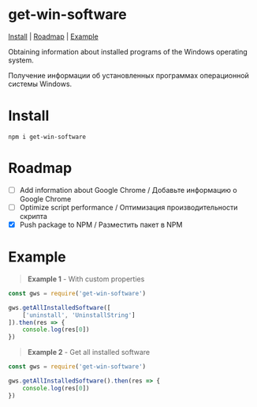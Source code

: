 # get-win-software
[Install](https://github.com/skrike/get-win-software#install) | [Roadmap](https://github.com/skrike/get-win-software#roadmap) | [Example](https://github.com/skrike/get-win-software#example)

Obtaining information about installed programs of the Windows operating system.

Получение информации об установленных программах операционной системы Windows.

# Install
```
npm i get-win-software
```

# Roadmap
- [ ] Add information about Google Chrome / Добавьте информацию о Google Chrome
- [ ] Optimize script performance / Оптимизация производительности скрипта
- [x] Push package to NPM / Разместить пакет в NPM

# Example
> **Example 1** - With custom properties
```javascript
const gws = require('get-win-software')

gws.getAllInstalledSoftware([
    ['uninstall', 'UninstallString']
]).then(res => {
    console.log(res[0])
})
```

> **Example 2** - Get all installed software
```javascript
const gws = require('get-win-software')

gws.getAllInstalledSoftware().then(res => {
    console.log(res[0])
})
```
